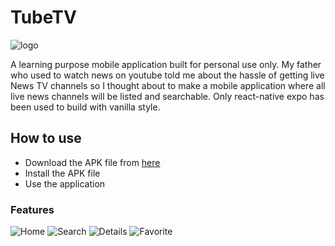 # TubeTV

![logo](./assets/images/icon.png)

A learning purpose mobile application built for personal use only. My father who used to watch news on youtube told me about the hassle of getting live News TV channels so I thought about to make a mobile application where all live news channels will be listed and searchable. Only react-native expo has been used to build with vanilla style.

## How to use

- Download the APK file from [here](https://expo.dev/artifacts/eas/o4gCR5o7UWUv7Sq2s3JFQZ.apk)
- Install the APK file
- Use the application

### Features

![Home](./assets/images/home.png)
![Search](./assets/images/search.png)
![Details](./assets/images/news-video.png)
![Favorite](./assets/images/favorite.png)
